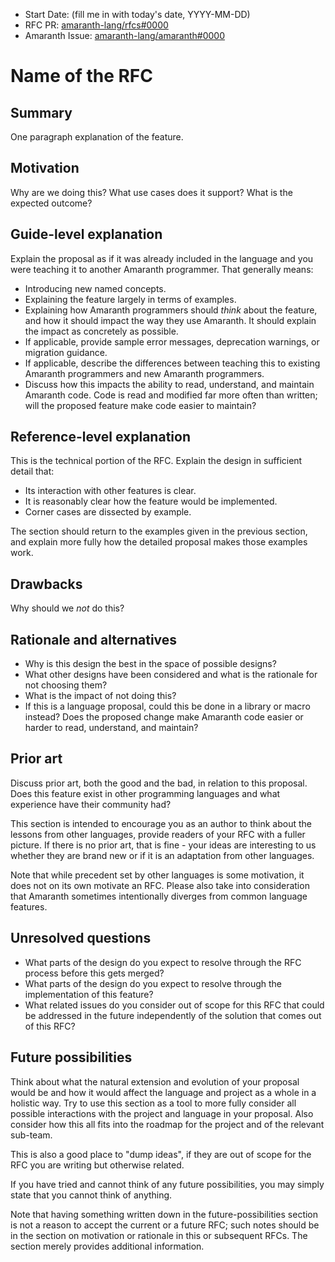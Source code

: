 - Start Date: (fill me in with today's date, YYYY-MM-DD)
- RFC PR: [amaranth-lang/rfcs#0000](https://github.com/amaranth-lang/rfcs/pull/0000)
- Amaranth Issue: [amaranth-lang/amaranth#0000](https://github.com/amaranth-lang/amaranth/issues/0000)

# Name of the RFC

## Summary
[summary]: #summary

One paragraph explanation of the feature.

## Motivation
[motivation]: #motivation

Why are we doing this? What use cases does it support? What is the expected outcome?

## Guide-level explanation
[guide-level-explanation]: #guide-level-explanation

Explain the proposal as if it was already included in the language and you were teaching it to another Amaranth programmer. That generally means:

- Introducing new named concepts.
- Explaining the feature largely in terms of examples.
- Explaining how Amaranth programmers should *think* about the feature, and how it should impact the way they use Amaranth. It should explain the impact as concretely as possible.
- If applicable, provide sample error messages, deprecation warnings, or migration guidance.
- If applicable, describe the differences between teaching this to existing Amaranth programmers and new Amaranth programmers.
- Discuss how this impacts the ability to read, understand, and maintain Amaranth code. Code is read and modified far more often than written; will the proposed feature make code easier to maintain?

## Reference-level explanation
[reference-level-explanation]: #reference-level-explanation

This is the technical portion of the RFC. Explain the design in sufficient detail that:

- Its interaction with other features is clear.
- It is reasonably clear how the feature would be implemented.
- Corner cases are dissected by example.

The section should return to the examples given in the previous section, and explain more fully how the detailed proposal makes those examples work.

## Drawbacks
[drawbacks]: #drawbacks

Why should we *not* do this?

## Rationale and alternatives
[rationale-and-alternatives]: #rationale-and-alternatives

- Why is this design the best in the space of possible designs?
- What other designs have been considered and what is the rationale for not choosing them?
- What is the impact of not doing this?
- If this is a language proposal, could this be done in a library or macro instead? Does the proposed change make Amaranth code easier or harder to read, understand, and maintain?

## Prior art
[prior-art]: #prior-art

Discuss prior art, both the good and the bad, in relation to this proposal. Does this feature exist in other programming languages and what experience have their community had?

This section is intended to encourage you as an author to think about the lessons from other languages, provide readers of your RFC with a fuller picture.
If there is no prior art, that is fine - your ideas are interesting to us whether they are brand new or if it is an adaptation from other languages.

Note that while precedent set by other languages is some motivation, it does not on its own motivate an RFC.
Please also take into consideration that Amaranth sometimes intentionally diverges from common language features.

## Unresolved questions
[unresolved-questions]: #unresolved-questions

- What parts of the design do you expect to resolve through the RFC process before this gets merged?
- What parts of the design do you expect to resolve through the implementation of this feature?
- What related issues do you consider out of scope for this RFC that could be addressed in the future independently of the solution that comes out of this RFC?

## Future possibilities
[future-possibilities]: #future-possibilities

Think about what the natural extension and evolution of your proposal would be and how it would affect the language and project as a whole in a holistic way.
Try to use this section as a tool to more fully consider all possible interactions with the project and language in your proposal.
Also consider how this all fits into the roadmap for the project and of the relevant sub-team.

This is also a good place to "dump ideas", if they are out of scope for the RFC you are writing but otherwise related.

If you have tried and cannot think of any future possibilities, you may simply state that you cannot think of anything.

Note that having something written down in the future-possibilities section is not a reason to accept the current or a future RFC; such notes should be in the section on motivation or rationale in this or subsequent RFCs. The section merely provides additional information.
